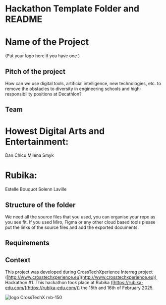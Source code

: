 # Hackathon Template Folder and README

# Name of the Project

(Put your logo here if you have one )

## Pitch of the project
How can we use digital tools, artificial intelligence, new technologies, etc. to remove the obstacles to diversity in engineering schools and high-responsibility positions at Decathlon?

## Team

# Howest Digital Arts and Entertainment:
Dan Chicu
Milena Smyk
# Rubika:
Estelle Bouquot
Solenn Laville

## Structure of the folder

We need all the source files that you used, you can organise your repo as you see fit.
If you used Miro, Figma or any other cloud based tools please put the links of the source files and add the exported documents.

## Requirements

## Context

This project was developed during CrossTechXperience Interreg project ([http://www.crosstechxperience.eu](http://www.crosstechxperience.eu)) Hackathon #1.
This hackathon took place at Rubika ([https://rubika-edu.com/](https://rubika-edu.com/)) the 15th and 16th of February 2025.


![logo CrossTechX rvb-150](https://github.com/user-attachments/assets/b2c622b3-c234-462a-a646-c7f3380c91bd)
